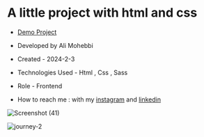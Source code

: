 # A little project with html and css

- [Demo Project](https://ali-mohebbi-developer.github.io/guitar/)

- Developed by Ali Mohebbi

- Created - 2024-2-3

- Technologies Used - Html , Css , Sass

- Role - Frontend

- How to reach me : with my [instagram](https://www.instagram.com/Ali_Mohebbi_Developer) and [linkedin](https://www.linkedin.com/in/ali-mohebbi-7165b7265/)

![Screenshot (41)](https://github.com/Ali-Mohebbi-Developer/guitar/assets/126477170/b15eb25b-abb2-47bd-aa59-d55fd32c473f)


![journey-2](https://github.com/Ali-Mohebbi-Developer/journey/assets/126477170/b6a82941-2242-4299-bb3d-0ea8669a7fdf)
